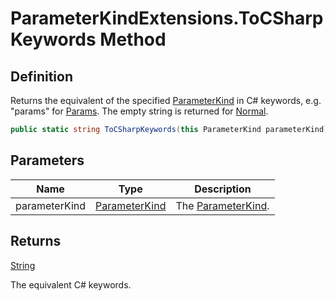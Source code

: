 # ParameterKindExtensions.ToCSharpKeywords Method
## Definition

Returns the equivalent of the specified [ParameterKind](MrKWatkins.Reflection.ParameterKind.md) in C# keywords, e.g. &quot;params&quot; for [Params](MrKWatkins.Reflection.ParameterKind.md#fields). The empty string is returned for [Normal](MrKWatkins.Reflection.ParameterKind.md#fields).

```c#
public static string ToCSharpKeywords(this ParameterKind parameterKind);
```

## Parameters

| Name | Type | Description |
| ---- | ---- | ----------- |
| parameterKind | [ParameterKind](MrKWatkins.Reflection.ParameterKind.md) | The [ParameterKind](MrKWatkins.Reflection.ParameterKind.md). |

## Returns

[String](https://learn.microsoft.com/en-gb/dotnet/api/System.String)

The equivalent C# keywords.
